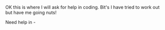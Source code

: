 OK this is where I will ask for help in coding.
Bit's I have tried to work out but have me going nuts!

Need help in -


